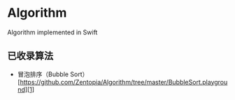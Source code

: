 # Algorithm
Algorithm implemented in Swift

## 已收录算法
- 冒泡排序（Bubble Sort）[https://github.com/Zentopia/Algorithm/tree/master/BubbleSort.playground][1]

[1]:	https://github.com/Zentopia/Algorithm/tree/master/BubbleSort.playground